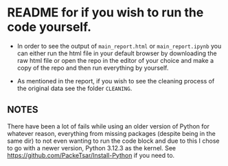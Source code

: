 # README for if you wish to run the code yourself. 
- In order to see the output of `main_report.html` or `main_report.ipynb` you can either run the html file in your default browser by downloading the raw html file or open the repo in the editor of your choice and make a copy of the repo and then run everything by yourself.

- As mentioned in the report, if you wish to see the cleaning process of the original data see the folder `CLEANING`. 

## NOTES
There have been a lot of fails while using an older version of Python for whatever reason, everything from missing packages (despite being in the same dir) to not even wanting to run the code block and due to this I chose to go with a newer version, Python 3.12.3 as the kernel. See https://github.com/PackeTsar/Install-Python if you need to.